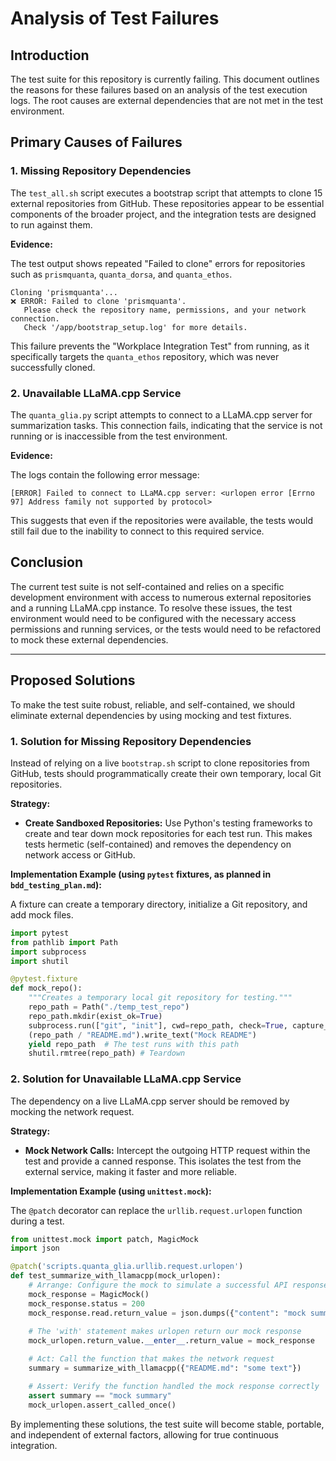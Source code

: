 # Analysis of Test Failures

## Introduction

The test suite for this repository is currently failing. This document outlines the reasons for these failures based on an analysis of the test execution logs. The root causes are external dependencies that are not met in the test environment.

## Primary Causes of Failures

### 1. Missing Repository Dependencies

The `test_all.sh` script executes a bootstrap script that attempts to clone 15 external repositories from GitHub. These repositories appear to be essential components of the broader project, and the integration tests are designed to run against them.

**Evidence:**

The test output shows repeated "Failed to clone" errors for repositories such as `prismquanta`, `quanta_dorsa`, and `quanta_ethos`.

```
Cloning 'prismquanta'...
❌ ERROR: Failed to clone 'prismquanta'.
   Please check the repository name, permissions, and your network connection.
   Check '/app/bootstrap_setup.log' for more details.
```

This failure prevents the "Workplace Integration Test" from running, as it specifically targets the `quanta_ethos` repository, which was never successfully cloned.

### 2. Unavailable LLaMA.cpp Service

The `quanta_glia.py` script attempts to connect to a LLaMA.cpp server for summarization tasks. This connection fails, indicating that the service is not running or is inaccessible from the test environment.

**Evidence:**

The logs contain the following error message:

```
[ERROR] Failed to connect to LLaMA.cpp server: <urlopen error [Errno 97] Address family not supported by protocol>
```

This suggests that even if the repositories were available, the tests would still fail due to the inability to connect to this required service.

## Conclusion

The current test suite is not self-contained and relies on a specific development environment with access to numerous external repositories and a running LLaMA.cpp instance. To resolve these issues, the test environment would need to be configured with the necessary access permissions and running services, or the tests would need to be refactored to mock these external dependencies.

---

## Proposed Solutions

To make the test suite robust, reliable, and self-contained, we should eliminate external dependencies by using mocking and test fixtures.

### 1. Solution for Missing Repository Dependencies

Instead of relying on a live `bootstrap.sh` script to clone repositories from GitHub, tests should programmatically create their own temporary, local Git repositories.

**Strategy:**
-   **Create Sandboxed Repositories:** Use Python's testing frameworks to create and tear down mock repositories for each test run. This makes tests hermetic (self-contained) and removes the dependency on network access or GitHub.

**Implementation Example (using `pytest` fixtures, as planned in `bdd_testing_plan.md`):**

A fixture can create a temporary directory, initialize a Git repository, and add mock files.

```python
import pytest
from pathlib import Path
import subprocess
import shutil

@pytest.fixture
def mock_repo():
    """Creates a temporary local git repository for testing."""
    repo_path = Path("./temp_test_repo")
    repo_path.mkdir(exist_ok=True)
    subprocess.run(["git", "init"], cwd=repo_path, check=True, capture_output=True)
    (repo_path / "README.md").write_text("Mock README")
    yield repo_path  # The test runs with this path
    shutil.rmtree(repo_path) # Teardown
```

### 2. Solution for Unavailable LLaMA.cpp Service

The dependency on a live LLaMA.cpp server should be removed by mocking the network request.

**Strategy:**
-   **Mock Network Calls:** Intercept the outgoing HTTP request within the test and provide a canned response. This isolates the test from the external service, making it faster and more reliable.

**Implementation Example (using `unittest.mock`):**

The `@patch` decorator can replace the `urllib.request.urlopen` function during a test.

```python
from unittest.mock import patch, MagicMock
import json

@patch('scripts.quanta_glia.urllib.request.urlopen')
def test_summarize_with_llamacpp(mock_urlopen):
    # Arrange: Configure the mock to simulate a successful API response
    mock_response = MagicMock()
    mock_response.status = 200
    mock_response.read.return_value = json.dumps({"content": "mock summary"}).encode('utf-8')
    
    # The 'with' statement makes urlopen return our mock response
    mock_urlopen.return_value.__enter__.return_value = mock_response

    # Act: Call the function that makes the network request
    summary = summarize_with_llamacpp({"README.md": "some text"})

    # Assert: Verify the function handled the mock response correctly
    assert summary == "mock summary"
    mock_urlopen.assert_called_once()
```

By implementing these solutions, the test suite will become stable, portable, and independent of external factors, allowing for true continuous integration.
